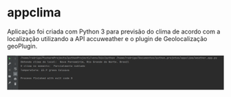 # appclima
Aplicação foi criada com Python 3 para previsão do clima de acordo com a localização utilizando a API accuweather e o plugin de Geolocalização geoPlugin.

![print](https://github.com/rodrigoemereciano/appclima/blob/main/print.png)
